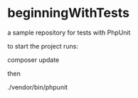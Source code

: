 # beginningWithTests
a sample repository for tests with PhpUnit


to start the project runs: 

composer update

then

./vendor/bin/phpunit
